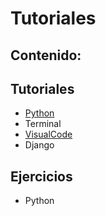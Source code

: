 # Tutoriales

## Contenido:

## Tutoriales
* <a href=''>Python</a>
* Terminal
* <a href='README.md'>VisualCode</a>
* Django
  
## Ejercicios
* Python

